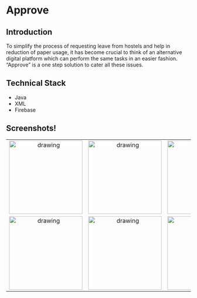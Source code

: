 # Approve

## Introduction

To simplify the process of requesting leave from hostels and help in reduction of paper usage, it has become crucial to think of an alternative digital platform which can perform the same tasks in an easier fashion.
“Approve” is a one step solution to cater all these issues.

## Technical Stack


- Java
- XML
- Firebase


## Screenshots!


| | | |
|:-------------------------:|:-------------------------:|:-------------------------:|
|<img src="https://user-images.githubusercontent.com/58841158/231944898-eb79e011-b307-4dbb-8efe-46f18534ec31.jpeg" alt="drawing" width="200"/>|<img src="https://user-images.githubusercontent.com/58841158/231944975-12e45099-ffa9-409e-9d4f-488b14f136d3.jpeg" alt="drawing" width="200"/>|<img src="https://user-images.githubusercontent.com/58841158/231945087-72614b13-1d5a-4ade-8162-81db9dfa2613.jpeg" alt="drawing" width="200"/>|<img src="https://user-images.githubusercontent.com/58841158/231945323-dd478077-4341-4a8d-b274-ee8d6e960edb.jpeg" alt="drawing" width="200"/>|<img src="https://user-images.githubusercontent.com/58841158/92010532-865ede00-ed67-11ea-9bd8-60a2cb0d8764.jpeg" alt="drawing" width="200"/>
|<img src="https://user-images.githubusercontent.com/58841158/231945334-a2e06712-30ad-48cb-86ce-bed1a8d78a1d.jpeg" alt="drawing" width="200"/>|<img src="https://user-images.githubusercontent.com/58841158/231945563-8d0af362-f680-4028-91bb-b57344269228.jpeg" alt="drawing" width="200"/>|<img src="https://user-images.githubusercontent.com/58841158/231945578-80995e6f-25cd-4c5f-80ed-ddaa559a68e1.jpeg" alt="drawing" width="200"/>|


